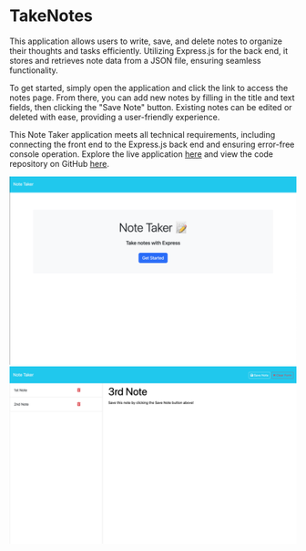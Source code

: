 # TakeNotes
This application allows users to write, save, and delete notes to organize their thoughts and tasks efficiently. Utilizing Express.js for the back end, it stores and retrieves note data from a JSON file, ensuring seamless functionality.

To get started, simply open the application and click the link to access the notes page. From there, you can add new notes by filling in the title and text fields, then clicking the "Save Note" button. Existing notes can be edited or deleted with ease, providing a user-friendly experience.

This Note Taker application meets all technical requirements, including connecting the front end to the Express.js back end and ensuring error-free console operation. Explore the live application [here]() and view the code repository on GitHub [here](https://github.com/wellheythereMJ/TakeNotes).

![first page screenshot of TakeNotes Note Taker](./public/assets/images/Note%20Taker%20Screenshot%201.png)
![second page screenshot of TakeNotes Note Taker](./public/assets/images/Note%20Taker%20Screenshot%202.png)
